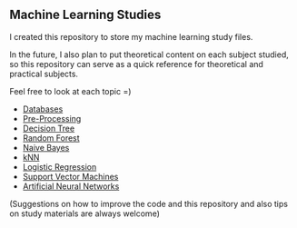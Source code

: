 ## Machine Learning Studies

I created this repository to store my machine learning study files.

In the future, I also plan to put theoretical content on each subject studied, so this repository can serve as a quick reference for theoretical and practical subjects.

Feel free to look at each topic =)

* [Databases](https://github.com/guilhermelamb/Machine-Learning-Studies/tree/main/Databases)
* [Pre-Processing](https://github.com/guilhermelamb/Machine-Learning-Studies/tree/main/Pre-Processing)
* [Decision Tree](https://github.com/guilhermelamb/Machine-Learning-Studies/tree/main/Decision%20Tree)
* [Random Forest](https://github.com/guilhermelamb/Machine-Learning-Studies/tree/main/Random-Forest)
* [Naive Bayes](https://github.com/guilhermelamb/Machine-Learning-Studies/tree/main/Naive%20Bayes)
* [kNN](https://github.com/guilhermelamb/Machine-Learning-Studies/tree/main/kNN)
* [Logistic Regression](https://github.com/guilhermelamb/Machine-Learning-Studies/tree/main/Logistic-Regression)
* [Support Vector Machines](https://github.com/guilhermelamb/Machine-Learning-Studies/tree/main/SVM)
* [Artificial Neural Networks](https://github.com/guilhermelamb/Machine-Learning-Studies/tree/main/Artificial-Neural-Networks)


(Suggestions on how to improve the code and this repository and also tips on study materials are always welcome)